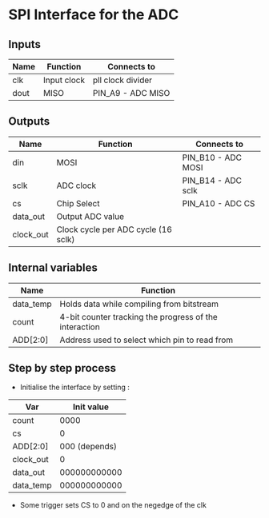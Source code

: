 # SPI Interface for the ADC
## Inputs

| Name | Function    | Connects to       |
| ---- | ----------- | ----------------- |
| clk  | Input clock | pll clock divider |
| dout | MISO        | PIN_A9 - ADC MISO |
## Outputs

| Name      | Function                            | Connects to        |
| --------- | ----------------------------------- | ------------------ |
| din       | MOSI                                | PIN_B10 - ADC MOSI |
| sclk      | ADC clock                           | PIN_B14 - ADC sclk |
| cs        | Chip Select                         | PIN_A10 - ADC CS   |
| data_out  | Output ADC value                    |                    |
| clock_out | Clock cycle per ADC cycle (16 sclk) |                    |
## Internal variables

| Name      | Function                                               |
| --------- | ------------------------------------------------------ |
| data_temp | Holds data while compiling from bitstream              |
| count     | 4-bit counter tracking the progress of the interaction |
| ADD[2:0]  | Address used to select which pin to read from          |

## Step by step process

- Initialise the interface by setting :

| Var       | Init value    |
| --------- | ------------- |
| count     | 0000          |
| cs        | 0             |
| ADD[2:0]  | 000 (depends) |
| clock_out | 0             |
| data_out  | 000000000000  |
| data_temp | 000000000000  |
- Some trigger sets CS to 0 and on the negedge of the clk